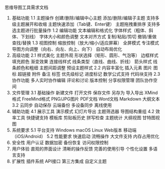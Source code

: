 思维导图工具需求文档
1. 基础功能
1.1 主题操作
创建/删除/编辑中心主题
添加/删除/编辑子主题
支持多级主题展开和收缩
主题快速添加（Tab键、Enter键）
主题拖拽重排序
支持多选主题进行批量操作
1.2 编辑功能
文本编辑和格式化
字体样式（粗体、斜体、下划线）
字体大小和颜色调整
文本对齐方式
复制/粘贴/剪切
撤销/重做
查找/替换
1.3 视图控制
缩放控制（放大/缩小/适应屏幕）
全屏模式
专注模式
导图方向调整（向右、向左、向上、向下）
自动布局优化
2. 高级功能
2.1 样式美化
主题外观
形状选择（矩形、圆形、气泡等）
边框样式
填充颜色
渐变效果
连接线样式
线条类型（直线、曲线、折线）
箭头样式
线条颜色和粗细
主题间距调整
预设主题样式
2.2 内容丰富化
插入元素
图片
图标
超链接
附件
备注
标签
优先级标记
进度标记
数学公式支持
代码块支持
2.3 协作功能
多人实时协作编辑
评论和讨论
版本控制
分享权限管理
团队协作空间
3. 文件管理
3.1 基础操作
新建文件
打开文件
保存文件
另存为
导入导出
XMind格式
FreeMind格式
PNG/JPG图片
PDF文档
Word文档
Markdown
大纲文本
3.2 云同步
自动保存
云端备份
多设备同步
离线使用
4. 辅助功能
4.1 展示工具
演示模式
幻灯片导出
主题筛选器
导图结构重组
4.2 效率工具
快捷键支持
模板库
剪贴板历史
拼写检查
主题统计
大纲视图
甘特图视图
5. 系统要求
5.1 平台支持
Windows
macOS
Linux
Web版本
移动端（iOS/Android）
5.2 性能要求
快速启动
流畅操作
大文件支持
内存占用优化
6. 安全性
用户认证
数据加密
备份恢复
访问权限控制
7. 用户体验
直观的界面设计
清晰的操作反馈
完善的使用引导
个性化设置
多语言支持
8. 扩展性
插件系统
API接口
第三方集成
自定义主题